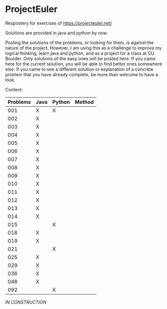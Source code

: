 # ProjectEuler
Respostery for exercises of https://projecteuler.net/

Solutions are provided in java and python by now. 

Posting the solutions of the problems, or looking for them, is against the nature of the project. However, I am using this as a challenge to improve my logical thinking, learn java and python, and as a project for a class at CU Boulder. Only solutions of the easy ones will be posted here.
If you came here for the current solution, you will be able to find better ones somewhere else. If you came to see a different solution or explanation of a concrete problem that you have already complete, be more than welcome to have a look.


Content:

|Problems  | Java   | Python | Method |
| ---------|:-------|:-------|:-------|
| 001      |   X    |   X    |        |
| 002      |   X    |        |        |
| 003      |   X    |        |        |
| 004      |   X    |        |        |
| 005      |   X    |        |        |
| 006      |   X    |        |        |
| 007      |   X    |        |        |
| 008      |   X    |        |        |
| 009      |   X    |        |        |
| 010      |   X    |        |        |
| 011      |   X    |        |        |
| 012      |   X    |        |        |
| 013      |   X    |        |        |
| 014      |   X    |        |        |
| 015      |        |   X    |        |
| 016      |   X    |        |        |
| 019      |   X    |        |        |
| 021      |        |   X    |        |
| 025      |   X    |        |        |
| 029      |   X    |        |        |
| 036      |   X    |        |        |
| 048      |   X    |        |        |
| 092      |        |   X    |        |





*IN CONSTRUCTION*

